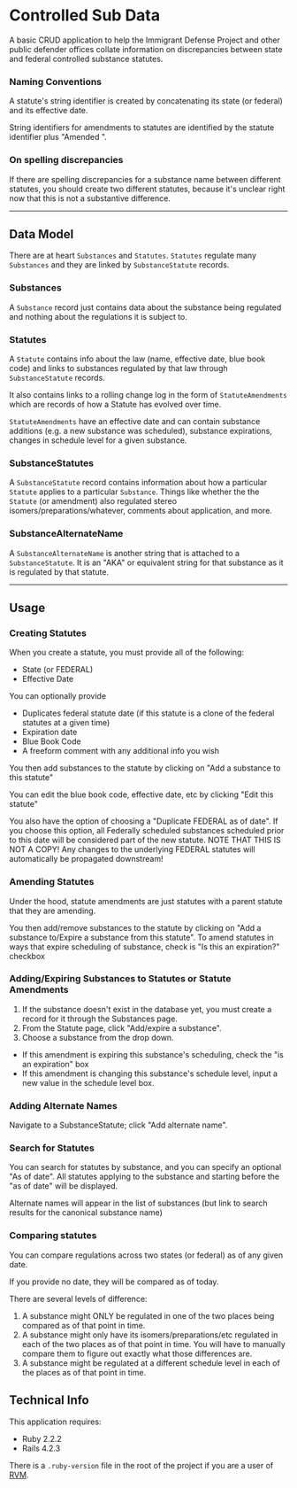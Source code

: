 # Controlled Sub Data

A basic CRUD application to help the Immigrant Defense Project and other public defender offices collate information on discrepancies between state and federal controlled substance statutes.

### Naming Conventions

A statute's string identifier is created by concatenating its state (or federal) and its effective date.

String identifiers for amendments to statutes are identified by the statute identifier plus "Amended <DATE>".

### On spelling discrepancies

If there are spelling discrepancies for a substance name between different statutes, you should create two different statutes, because it's unclear right now that this is not a substantive difference.

---

## Data Model

There are at heart ```Substances``` and ```Statutes```.  ```Statutes``` regulate many ```Substances``` and they are linked by ```SubstanceStatute``` records.

### Substances
A ```Substance``` record just contains data about the substance being regulated and nothing about the regulations it is subject to.

### Statutes
A ```Statute``` contains info about the law (name, effective date, blue book code) and links to substances regulated by that law through ```SubstanceStatute``` records.

It also contains links to a rolling change log in the form of ```StatuteAmendments``` which are records of how a Statute has evolved over time.

```StatuteAmendments``` have an effective date and can contain substance additions (e.g. a new substance was scheduled), substance expirations, changes in schedule level for a given substance.

### SubstanceStatutes
A ```SubstanceStatute``` record contains information about how a particular ```Statute``` applies to a particular ```Substance```.  Things like whether the the ```Statute``` (or amendment) also regulated stereo isomers/preparations/whatever, comments about application, and more.

### SubstanceAlternateName
A ```SubstanceAlternateName``` is another string that is attached to a ```SubstanceStatute```.  It is an "AKA" or equivalent string for that substance as it is regulated by that statute.

---

## Usage

### Creating Statutes

When you create a statute, you must provide all of the following:

* State (or FEDERAL)
* Effective Date

You can optionally provide

* Duplicates federal statute date (if this statute is a clone of the federal statutes at a given time)
* Expiration date
* Blue Book Code
* A freeform comment with any additional info you wish

You then add substances to the statute by clicking on "Add a substance to this statute"

You can edit the blue book code, effective date, etc by clicking "Edit this statute"

You also have the option of choosing a "Duplicate FEDERAL as of date".  If you choose this option, all Federally scheduled substances scheduled prior to this date will be considered part of the new statute.  NOTE THAT THIS IS NOT A COPY!  Any changes to the underlying FEDERAL statutes will automatically be propagated downstream!

### Amending Statutes

Under the hood, statute amendments are just statutes with a parent statute that they are amending.

You then add/remove substances to the statute by clicking on "Add a substance to/Expire a substance from this statute".  To amend statutes in ways that expire scheduling of substance, check is "Is this an expiration?" checkbox

### Adding/Expiring Substances to Statutes or Statute Amendments

1. If the substance doesn't exist in the database yet, you must create a record for it through the Substances page.
2. From the Statute page, click "Add/expire a substance".
3. Choose a substance from the drop down.
  * If this amendment is expiring this substance's scheduling, check the "is an expiration" box
  * If this amendment is changing this substance's schedule level, input a new value in the schedule level box.

### Adding Alternate Names

Navigate to a SubstanceStatute; click "Add alternate name".

### Search for Statutes

You can search for statutes by substance, and you can specify an optional "As of date".  All statutes applying to the substance and starting before the "as of date" will be displayed.

Alternate names will appear in the list of substances (but link to search results for the canonical substance name)

### Comparing statutes

You can compare regulations across two states (or federal) as of any given date.

If you provide no date, they will be compared as of today.

There are several levels of difference:

1. A substance might ONLY be regulated in one of the two places being compared as of that point in time.
2. A substance might only have its isomers/preparations/etc regulated in each of the two places as of that point in time.  You will have to manually compare them to figure out exactly what those differences are.
2. A substance might be regulated at a different schedule level in each of the places as of that point in time.

## Technical Info

This application requires:

- Ruby 2.2.2
- Rails 4.2.3

There is a ```.ruby-version``` file in the root of the project if you are a user of [RVM](https://rvm.io/workflow/projects).

